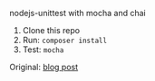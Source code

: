 nodejs-unittest with mocha and chai

1. Clone this repo
2. Run: `composer install`
3. Test: `mocha`

Original: [blog post](http://mherman.org/blog/2015/09/10/testing-node-js-with-mocha-and-chai/#.VfJlgVNViko)
